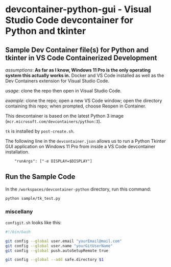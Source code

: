 # devcontainer-python-gui - Visual Studio Code devcontainer for Python and tkinter

## Sample Dev Container file(s) for Python and tkinter in VS Code Containerized Development

*assumptions*: **As far as I know, Windows 11 Pro is the only operating system this actually works in.** Docker and VS Code installed as well as the Dev Containers extension for Visual Studio Code.

*usage*: clone the repo then open in Visual Studio Code.

*example*:  clone the repo; open a new VS Code window; open the directory containing this repo; when prompted, choose Reopen in Container. 

This devcontainer is based on the latest Python 3 image (`mcr.microsoft.com/devcontainers/python:3`).

`tk` is installed by `post-create.sh`.

The following line in the `devcontainer.json` allows us to run a Python Tkinter GUI application on Windows 11 Pro from inside a VS Code devcontainer installation.

```jsonc
    "runArgs": ["-e DISPLAY=$DISPLAY"]
```

## Run the Sample Code

In the `/workspaces/devcontainer-python` directory, run this command:

```bash
python sample/tk_test.py
```

### miscellany

`configit.sh` looks like this:

```bash
#!/bin/bash

git config --global user.email "yourEmail@mail.com"
git config --global user.name "yourGitUserName"
git config --global push.autoSetupRemote true

git config --global --add safe.directory $1
```
